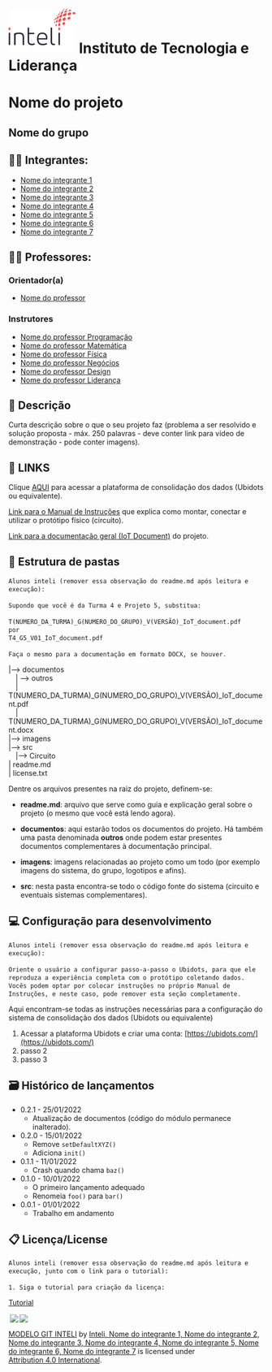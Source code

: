 # <a href= "https://www.inteli.edu.br/"><img src="/imagens/logointeli.png" alt="Inteli - Instituto de Tecnologia e Liderança" border="0"></a> Instituto de Tecnologia e Liderança 

# Nome do projeto

## Nome do grupo

## :student: Integrantes: 
- <a href="https://www.linkedin.com/in/victorbarq/">Nome do integrante 1</a>
- <a href="https://www.linkedin.com/in/victorbarq/">Nome do integrante 2</a>
- <a href="https://www.linkedin.com/in/victorbarq/">Nome do integrante 3</a> 
- <a href="https://www.linkedin.com/in/victorbarq/">Nome do integrante 4</a> 
- <a href="https://www.linkedin.com/in/victorbarq/">Nome do integrante 5</a>
- <a href="https://www.linkedin.com/in/victorbarq/">Nome do integrante 6</a> 
- <a href="https://www.linkedin.com/in/victorbarq/">Nome do integrante 7</a>

## :teacher: Professores:
### Orientador(a) 
- <a href="https://www.linkedin.com/in/victorbarq/">Nome do professor</a>
### Instrutores
- <a href="https://www.linkedin.com/in/victorbarq/">Nome do professor Programação</a>
- <a href="https://www.linkedin.com/in/victorbarq/">Nome do professor Matemática</a> 
- <a href="https://www.linkedin.com/in/victorbarq/">Nome do professor Física</a> 
- <a href="https://www.linkedin.com/in/victorbarq/">Nome do professor Negócios</a>
- <a href="https://www.linkedin.com/in/victorbarq/">Nome do professor Design</a> 
- <a href="https://www.linkedin.com/in/victorbarq/">Nome do professor Liderança</a>

## 📝 Descrição

Curta descrição sobre o que o seu projeto faz (problema a ser resolvido e solução proposta - máx. 250 palavras - deve conter link para vídeo de demonstração - pode conter imagens).

## 📝 LINKS

Clique <a href="https://www.linkedin.com/in/victorbarq/">AQUI</a> para acessar a plataforma de consolidação dos dados (Ubidots ou equivalente).

<a href="https://www.linkedin.com/in/victorbarq/">Link para o Manual de Instruções</a> que explica como montar, conectar e utilizar o protótipo físico (circuito).

<a href="https://www.linkedin.com/in/victorbarq/">Link para a documentação geral (IoT Document)</a> do projeto.

## 📁 Estrutura de pastas

```
Alunos inteli (remover essa observação do readme.md após leitura e execução):

Supondo que você é da Turma 4 e Projeto 5, substitua:

T(NUMERO_DA_TURMA)_G(NUMERO_DO_GRUPO)_V(VERSÃO)_IoT_document.pdf
por
T4_G5_V01_IoT_document.pdf

Faça o mesmo para a documentação em formato DOCX, se houver.
```

|--> documentos<br>
  &emsp;| --> outros <br>
  &emsp;| T(NUMERO_DA_TURMA)_G(NUMERO_DO_GRUPO)_V(VERSÃO)_IoT_document.pdf<br>
  &emsp;| T(NUMERO_DA_TURMA)_G(NUMERO_DO_GRUPO)_V(VERSÃO)_IoT_document.docx<br>
|--> imagens<br>
|--> src<br>
  &emsp;|--> Circuito<br>
| readme.md<br>
| license.txt

Dentre os arquivos presentes na raiz do projeto, definem-se:

- <b>readme.md</b>: arquivo que serve como guia e explicação geral sobre o projeto (o mesmo que você está lendo agora).

- <b>documentos</b>: aqui estarão todos os documentos do projeto. Há também uma pasta denominada <b>outros</b> onde podem estar presentes documentos complementares à documentação principal.

- <b>imagens</b>: imagens relacionadas ao projeto como um todo (por exemplo imagens do sistema, do grupo, logotipos e afins).

- <b>src</b>: nesta pasta encontra-se todo o código fonte do sistema (circuito e eventuais sistemas complementares).

## 💻 Configuração para desenvolvimento

```
Alunos inteli (remover essa observação do readme.md após leitura e execução):

Oriente o usuário a configurar passo-a-passo o Ubidots, para que ele reproduza a experiência completa com o protótipo coletando dados. Vocês podem optar por colocar instruções no próprio Manual de Instruções, e neste caso, pode remover esta seção completamente.
```

Aqui encontram-se todas as instruções necessárias para a configuração do sistema de consolidação dos dados (Ubidots ou equivalente)

1. Acessar a plataforma Ubidots e criar uma conta:  [https://ubidots.com/](https://ubidots.com/)
2. passo 2
3. passo 3

## 🗃 Histórico de lançamentos

* 0.2.1 - 25/01/2022
    * Atualização de documentos (código do módulo permanece inalterado).
* 0.2.0 - 15/01/2022
    * Remove `setDefaultXYZ()`
    * Adiciona `init()`
* 0.1.1 - 11/01/2022
    * Crash quando chama `baz()`
* 0.1.0 - 10/01/2022
    * O primeiro lançamento adequado
    * Renomeia `foo()` para `bar()`
* 0.0.1 - 01/01/2022
    * Trabalho em andamento

## 📋 Licença/License
```
Alunos inteli (remover essa observação do readme.md após leitura e execução, junto com o link para o tutorial):

1. Siga o tutorial para criação da licença: 
```
<a href="https://drive.google.com/file/d/1hXWLHUhjBkPVuGqeE2LZKozFntnJZzlx/view">Tutorial</a>

<img style="height:22px!important;margin-left:3px;vertical-align:text-bottom;" src="https://mirrors.creativecommons.org/presskit/icons/cc.svg?ref=chooser-v1"><img style="height:22px!important;margin-left:3px;vertical-align:text-bottom;" src="https://mirrors.creativecommons.org/presskit/icons/by.svg?ref=chooser-v1"><p xmlns:cc="http://creativecommons.org/ns#" xmlns:dct="http://purl.org/dc/terms/"><a property="dct:title" rel="cc:attributionURL" href="https://github.com/Spidus/Teste_Final_1">MODELO GIT INTELI</a> by <a rel="cc:attributionURL dct:creator" property="cc:attributionName" href="https://www.yggbrasil.com.br/vr">Inteli, Nome do integrante 1, Nome do integrante 2, Nome do integrante 3, Nome do integrante 4, Nome do integrante 5, Nome do integrante 6, Nome do integrante 7</a> is licensed under <a href="http://creativecommons.org/licenses/by/4.0/?ref=chooser-v1" target="_blank" rel="license noopener noreferrer" style="display:inline-block;">Attribution 4.0 International</a>.</p>

